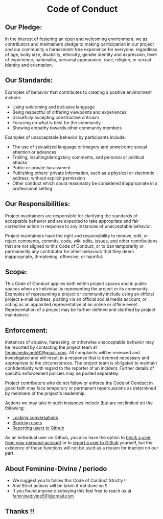<h1 align="center" >Code of Conduct</h1>

## Our Pledge:

In the interest of fostering an open and welcoming environment, we as
contributors and maintainers pledge to making participation in our project and
our community a harassment-free experience for everyone, regardless of age, body
size, disability, ethnicity, gender identity and expression, level of experience,
nationality, personal appearance, race, religion, or sexual identity and
orientation.

## Our Standards:

Examples of behavior that contributes to creating a positive environment
include:

- Using welcoming and inclusive language
- Being respectful of differing viewpoints and experiences
- Gracefully accepting constructive criticism
- Focusing on what is best for the community
- Showing empathy towards other community members

Examples of unacceptable behavior by participants include:

- The use of sexualized language or imagery and unwelcome sexual attention or
  advances
- Trolling, insulting/derogatory comments, and personal or political attacks
- Public or private harassment
- Publishing others' private information, such as a physical or electronic
  address, without explicit permission
- Other conduct which could reasonably be considered inappropriate in a
  professional setting

## Our Responsibilities:

Project maintainers are responsible for clarifying the standards of acceptable
behavior and are expected to take appropriate and fair corrective action in
response to any instances of unacceptable behavior.

Project maintainers have the right and responsibility to remove, edit, or
reject comments, commits, code, wiki edits, issues, and other contributions
that are not aligned to this Code of Conduct, or to ban temporarily or
permanently any contributor for other behaviors that they deem inappropriate,
threatening, offensive, or harmful.

## Scope:

This Code of Conduct applies both within project spaces and in public spaces
when an individual is representing the project or its community. Examples of
representing a project or community include using an official project e-mail
address, posting via an official social media account, or acting as an appointed
representative at an online or offline event. Representation of a project may be
further defined and clarified by project maintainers.

## Enforcement:

Instances of abusive, harassing, or otherwise unacceptable behavior may be
reported by contacting the project team at femininedivine591@gmail.com. All
complaints will be reviewed and investigated and will result in a response that
is deemed necessary and appropriate to the circumstances. The project team is
obligated to maintain confidentiality with regard to the reporter of an incident.
Further details of specific enforcement policies may be posted separately.

Project contributors who do not follow or enforce the Code of Conduct in good
faith may face temporary or permanent repercussions as determined by
members of the project's leadership.

Actions we may take in such instances include (but are not limited to) the following:

- [Locking conversations](https://help.github.com/articles/locking-conversations/)
- [Blocking users](https://github.com/blog/2146-organizations-can-now-block-abusive-users)
- [Reporting users to Github](https://help.github.com/articles/reporting-abuse-or-spam/)

As an individual user on Github, you also have the option to [block a user from your personal account](https://help.github.com/articles/blocking-a-user-from-your-personal-account/) or to [report a user to Github](https://help.github.com/articles/reporting-abuse-or-spam/) yourself, but the existence of these functions will not be used as a reason for inaction on our part.

## About Feminine-Divine / periodo

- We suggest you to follow this Code of Conduct Strictly !!
- And Strict actions will be taken if not done so !!
- If you found anyone disobeying this feel free to reach us at femininedivine591@gmail.com

## Thanks !!
